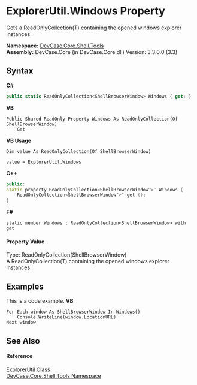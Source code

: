 # ExplorerUtil.Windows Property 
 

Gets a ReadOnlyCollection(T) containing the opened windows explorer instances.

**Namespace:**&nbsp;<a href="N_DevCase_Core_Shell_Tools">DevCase.Core.Shell.Tools</a><br />**Assembly:**&nbsp;DevCase.Core (in DevCase.Core.dll) Version: 3.3.0.0 (3.3)

## Syntax

**C#**<br />
``` C#
public static ReadOnlyCollection<ShellBrowserWindow> Windows { get; }
```

**VB**<br />
``` VB
Public Shared ReadOnly Property Windows As ReadOnlyCollection(Of ShellBrowserWindow)
	Get
```

**VB Usage**<br />
``` VB Usage
Dim value As ReadOnlyCollection(Of ShellBrowserWindow)

value = ExplorerUtil.Windows

```

**C++**<br />
``` C++
public:
static property ReadOnlyCollection<ShellBrowserWindow^>^ Windows {
	ReadOnlyCollection<ShellBrowserWindow^>^ get ();
}
```

**F#**<br />
``` F#
static member Windows : ReadOnlyCollection<ShellBrowserWindow> with get

```


#### Property Value
Type: ReadOnlyCollection(ShellBrowserWindow)<br />A ReadOnlyCollection(T) containing the opened windows explorer instances.

## Examples
This is a code example. 
**VB**<br />
``` VB
For Each window As ShellBrowserWindow In Windows()
    Console.WriteLine(window.LocationURL)
Next window
```


## See Also


#### Reference
<a href="T_DevCase_Core_Shell_Tools_ExplorerUtil">ExplorerUtil Class</a><br /><a href="N_DevCase_Core_Shell_Tools">DevCase.Core.Shell.Tools Namespace</a><br />
